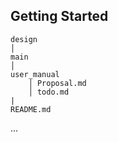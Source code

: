 ## Getting Started

```
design
│
main
│   
user_manual
    │ Proposal.md
    │ todo.md
|
README.md
```
...